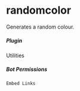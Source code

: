 # randomcolor 

Generates a random colour.
			

##### Plugin
Utilities


##### Bot Permissions
`Embed Links`